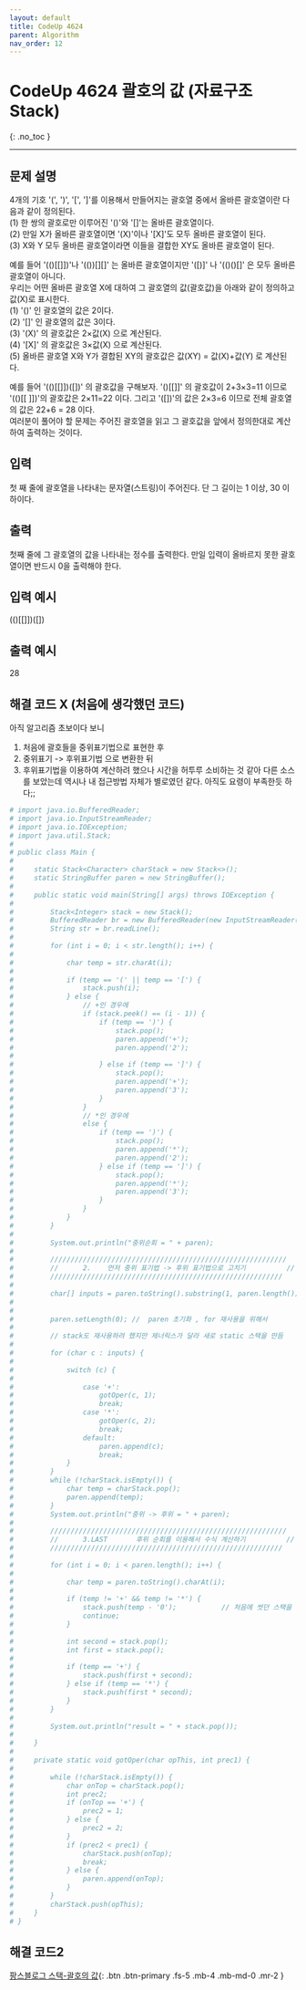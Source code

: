 ```yaml
---
layout: default
title: CodeUp 4624
parent: Algorithm
nav_order: 12
---
```


# CodeUp 4624 괄호의 값 (자료구조 Stack)
{: .no_toc }

---

## 문제 설명

4개의 기호 '(', ')', '[', ']'를 이용해서 만들어지는 괄호열 중에서 올바른 괄호열이란 다음과 같이 정의된다.  
(1) 한 쌍의 괄호로만 이루어진 '()'와 '[]'는 올바른 괄호열이다.  
(2) 만일 X가 올바른 괄호열이면 '(X)'이나 '[X]'도 모두 올바른 괄호열이 된다.  
(3) X와 Y 모두 올바른 괄호열이라면 이들을 결합한 XY도 올바른 괄호열이 된다.  

예를 들어 '(()[[]])'나 '(())[][]' 는 올바른 괄호열이지만 '([)]' 나 '(()()[]' 은 모두 올바른 괄호열이 아니다.  
우리는 어떤 올바른 괄호열 X에 대하여 그 괄호열의 값(괄호값)을 아래와 같이 정의하고 값(X)로 표시한다.  
(1) '()' 인 괄호열의 값은 2이다.  
(2) '[]' 인 괄호열의 값은 3이다.  
(3) '(X)' 의 괄호값은 2×값(X) 으로 계산된다.  
(4) '[X]' 의 괄호값은 3×값(X) 으로 계산된다.  
(5) 올바른 괄호열 X와 Y가 결합된 XY의 괄호값은 값(XY) = 값(X)+값(Y) 로 계산된다.  

예를 들어 '(()[[]])([])' 의 괄호값을 구해보자. '()[[]]' 의 괄호값이 2+3×3=11 이므로 '(()[[ ]])'의 괄호값은 2×11=22 이다. 그리고 '([])'의 값은 2×3=6 이므로 전체 괄호열의 값은 22+6 = 28 이다.  
여러분이 풀어야 할 문제는 주어진 괄호열을 읽고 그 괄호값을 앞에서 정의한대로 계산하여 출력하는 것이다.  

## 입력

첫 째 줄에 괄호열을 나타내는 문자열(스트링)이 주어진다. 단 그 길이는 1 이상, 30 이하이다.  

## 출력

첫째 줄에 그 괄호열의 값을 나타내는 정수를 출력한다. 만일 입력이 올바르지 못한 괄호열이면 반드시 0을 출력해야 한다.  

## 입력 예시

(()[[]])([])

## 출력 예시

28

## 해결 코드 X (처음에 생각했던 코드)

아직 알고리즘 초보이다 보니
1. 처음에 괄호들을 중위표기법으로 표현한 후
2. 중위표기 -> 후위표기법 으로 변환한 뒤
3. 후위표기법을 이용하여 계산하려 했으나 
시간을 허투루 소비하는 것 같아 다른 소스를 보았는데 역시나 내 접근방법 자체가 별로였던 같다.
아직도 요령이 부족한듯 하다;;


```yaml
# import java.io.BufferedReader;
# import java.io.InputStreamReader;
# import java.io.IOException;
# import java.util.Stack;
# 
# public class Main {
# 
#     static Stack<Character> charStack = new Stack<>();
#     static StringBuffer paren = new StringBuffer();
# 
#     public static void main(String[] args) throws IOException {
# 
#         Stack<Integer> stack = new Stack();
#         BufferedReader br = new BufferedReader(new InputStreamReader(System.in));
#         String str = br.readLine();
# 
#         for (int i = 0; i < str.length(); i++) {
# 
#             char temp = str.charAt(i);
# 
#             if (temp == '(' || temp == '[') {
#                 stack.push(i);
#             } else {
#                 // +인 경우에
#                 if (stack.peek() == (i - 1)) {
#                     if (temp == ')') {
#                         stack.pop();
#                         paren.append('+');
#                         paren.append('2');
# 
#                     } else if (temp == ']') {
#                         stack.pop();
#                         paren.append('+');
#                         paren.append('3');
#                     }
#                 }
#                 // *인 경우에
#                 else {
#                     if (temp == ')') {
#                         stack.pop();
#                         paren.append('*');
#                         paren.append('2');
#                     } else if (temp == ']') {
#                         stack.pop();
#                         paren.append('*');
#                         paren.append('3');
#                     }
#                 }
#             }
#         }
# 
#         System.out.println("중위순회 = " + paren);
# 
#         //////////////////////////////////////////////////////////
#         //      2.    먼저 중위 표기법 -> 후위 표기법으로 고치기          //
#         /////////////////////////////////////////////////////////
# 
#         char[] inputs = paren.toString().substring(1, paren.length()).toCharArray();
# 
# 
#         paren.setLength(0); //  paren 초기화 , for 재사용을 위해서
# 
#         // stack도 재사용하려 했지만 제너릭스가 달라 새로 static 스택을 만듬
# 
#         for (char c : inputs) {
# 
#             switch (c) {
# 
#                 case '+':
#                     gotOper(c, 1);
#                     break;
#                 case '*':
#                     gotOper(c, 2);
#                     break;
#                 default:
#                     paren.append(c);
#                     break;
#             }
#         }
#         while (!charStack.isEmpty()) {
#             char temp = charStack.pop();
#             paren.append(temp);
#         }
#         System.out.println("중위 -> 후위 = " + paren);
# 
#         //////////////////////////////////////////////////////////
#         //      3.LAST       후위 순회를 이용해서 수식 계산하기          //
#         /////////////////////////////////////////////////////////
# 
#         for (int i = 0; i < paren.length(); i++) {
# 
#             char temp = paren.toString().charAt(i);
# 
#             if (temp != '+' && temp != '*') {
#                 stack.push(temp - '0');           // 처음에 썻던 스택을 재사용!
#                 continue;
#             }
# 
#             int second = stack.pop();
#             int first = stack.pop();
# 
#             if (temp == '+') {
#                 stack.push(first + second);
#             } else if (temp == '*') {
#                 stack.push(first * second);
#             }
#         }
# 
#         System.out.println("result = " + stack.pop());
# 
#     }
# 
#     private static void gotOper(char opThis, int prec1) {
# 
#         while (!charStack.isEmpty()) {
#             char onTop = charStack.pop();
#             int prec2;
#             if (onTop == '+') {
#                 prec2 = 1;
#             } else {
#                 prec2 = 2;
#             }
#             if (prec2 < prec1) {
#                 charStack.push(onTop);
#                 break;
#             } else {
#                 paren.append(onTop);
#             }
#         }
#         charStack.push(opThis);
#     }
# }
```

## 해결 코드2

[팡스블로그 스택-괄호의 값](https://pangsblog.tistory.com/53){: .btn .btn-primary .fs-5 .mb-4 .mb-md-0 .mr-2 }
